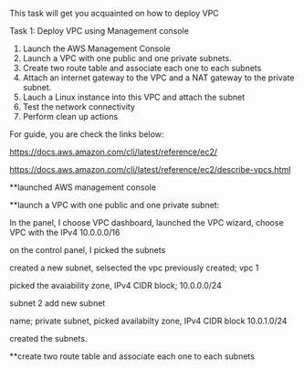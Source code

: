 This task will get you acquainted on how to deploy VPC 


Task 1: Deploy VPC using Management console
1. Launch the AWS Management Console
2. Launch a VPC with one public and one private subnets.
3. Create two route table and associate  each one to each subnets
4. Attach an internet gateway to the VPC and a NAT gateway to the private subnet.
5. Lauch a Linux instance into this VPC and attach the subnet
6. Test the network connectivity
7. Perform clean up actions







For guide, you are check the links below:

https://docs.aws.amazon.com/cli/latest/reference/ec2/

https://docs.aws.amazon.com/cli/latest/reference/ec2/describe-vpcs.html




**launched AWS management console

**launch a VPC with one public and one private subnet:

In the panel, I choose VPC dashboard, launched the VPC wizard, choose VPC
with the IPv4 10.0.0.0/16

on the control panel, I picked the subnets

created a new subnet, selsected the vpc previously created; vpc 1

picked the avaiability zone, IPv4 CIDR block; 10.0.0.0/24

subnet 2
add new subnet

name; private subnet, picked availabilty zone, IPv4 CIDR block 10.0.1.0/24

created the subnets.


**create two route table and associate each one to each subnets

